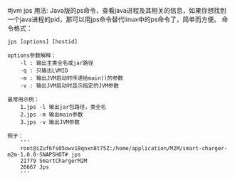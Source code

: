 
#jvm jps 用法:
    Java版的ps命令，查看java进程及其相关的信息，如果你想找到一个java进程的pid，那可以用jps命令替代linux中的ps命令了，简单而方便。
    命令格式：

    jps [options] [hostid]

    options参数解释：
        -l : 输出主类全名或jar路径
        -q : 只输出LVMID
        -m : 输出JVM启动时传递给main()的参数
        -v : 输出JVM启动时显示指定的JVM参数

    最常用示例：
        1.jps -l 输出jar包路径，类全名
        2.jps -m 输出main参数
        3.jps -v 输出JVM参数

    例子：
        '''
        root@iZuf6fs05owv18qnxn8t75Z:/home/application/M2M/smart-charger-m2m-1.0.0-SNAPSHOT# jps
        21779 SmartChargerM2M
        26667 Jps
        '''